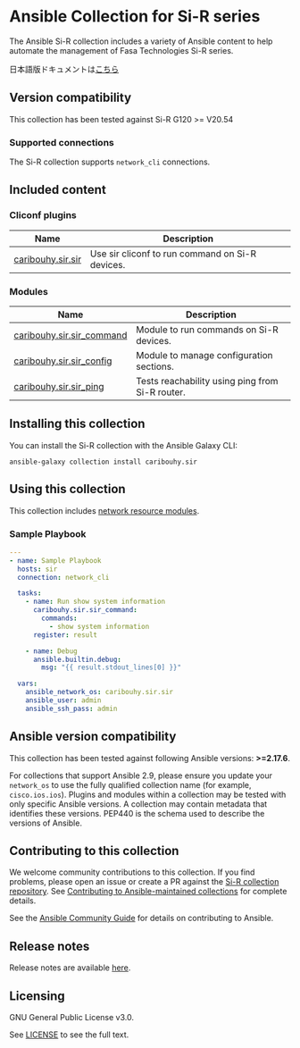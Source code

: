 # Ansible Collection for Si-R series

The Ansible Si-R collection includes a variety of Ansible content to help automate the management of Fasa Technologies Si-R series.

日本語版ドキュメントは[こちら](https://github.com/caribouHY/ansible_sir/blob/develop/README_jp.md)

## Version compatibility

This collection has been tested against Si-R G120 >= V20.54

### Supported connections

The Si-R collection supports ``network_cli`` connections.

## Included content
<!--start collection content-->
### Cliconf plugins
Name | Description
--- | ---
[caribouhy.sir.sir](https://github.com/caribouHY/ansible_sir/blob/main/docs/caribouhy.sir.sir_cliconf.rst)|Use sir cliconf to run command on Si-R devices.

### Modules
Name | Description
--- | ---
[caribouhy.sir.sir_command](https://github.com/caribouHY/ansible_sir/blob/main/docs/caribouhy.sir.sir_command_module.rst)|Module to run commands on Si-R devices.
[caribouhy.sir.sir_config](https://github.com/caribouHY/ansible_sir/blob/main/docs/caribouhy.sir.sir_config_module.rst)|Module to manage configuration sections.
[caribouhy.sir.sir_ping](https://github.com/caribouHY/ansible_sir/blob/main/docs/caribouhy.sir.sir_ping_module.rst)|Tests reachability using ping from Si-R router.

<!--end collection content-->

## Installing this collection

You can install the Si-R collection with the Ansible Galaxy CLI:

    ansible-galaxy collection install caribouhy.sir




## Using this collection

This collection includes [network resource modules](https://docs.ansible.com/ansible/latest/network/user_guide/network_resource_modules.html).

### Sample Playbook
```yaml
---
- name: Sample Playbook
  hosts: sir
  connection: network_cli

  tasks:
    - name: Run show system information
      caribouhy.sir.sir_command:
        commands:
          - show system information
      register: result

    - name: Debug
      ansible.builtin.debug:
        msg: "{{ result.stdout_lines[0] }}"

  vars:
    ansible_network_os: caribouhy.sir.sir
    ansible_user: admin
    ansible_ssh_pass: admin
```

<!--start requires_ansible-->
## Ansible version compatibility

This collection has been tested against following Ansible versions: **>=2.17.6**.

For collections that support Ansible 2.9, please ensure you update your `network_os` to use the
fully qualified collection name (for example, `cisco.ios.ios`).
Plugins and modules within a collection may be tested with only specific Ansible versions.
A collection may contain metadata that identifies these versions.
PEP440 is the schema used to describe the versions of Ansible.
<!--end requires_ansible-->

## Contributing to this collection

We welcome community contributions to this collection. If you find problems, please open an issue or create a PR against the [Si-R collection repository](https://github.com/caribouHY/ansible_sir). See [Contributing to Ansible-maintained collections](https://docs.ansible.com/ansible/devel/community/contributing_maintained_collections.html#contributing-maintained-collections) for complete details.

See the [Ansible Community Guide](https://docs.ansible.com/ansible/latest/community/index.html) for details on contributing to Ansible.

## Release notes

Release notes are available [here](https://github.com/caribouHY/ansible_sir/blob/master/CHANGELOG.rst).

## Licensing

GNU General Public License v3.0.

See [LICENSE](https://www.gnu.org/licenses/gpl-3.0.txt) to see the full text.

